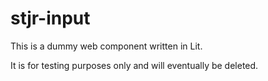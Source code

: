 # stjr-input

This is a dummy web component written in Lit. 

It is for testing purposes only and will eventually be deleted.